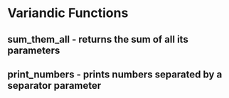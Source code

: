 # Variandic Functions

## sum_them_all - returns the sum of all its parameters

## print_numbers - prints numbers separated by a separator parameter